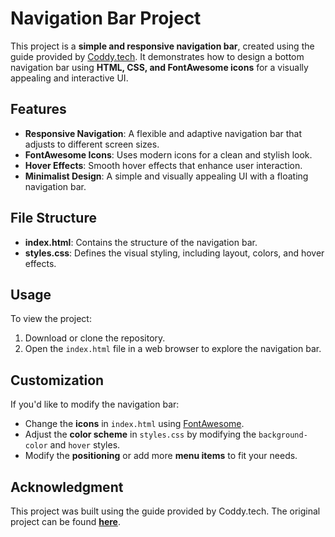 # Navigation Bar Project

This project is a **simple and responsive navigation bar**, created using the guide provided by [Coddy.tech](https://coddy.tech/courses/bottom_navigation_bar__htmlcss_project). It demonstrates how to design a bottom navigation bar using **HTML, CSS, and FontAwesome icons** for a visually appealing and interactive UI.

## Features
- **Responsive Navigation**: A flexible and adaptive navigation bar that adjusts to different screen sizes.
- **FontAwesome Icons**: Uses modern icons for a clean and stylish look.
- **Hover Effects**: Smooth hover effects that enhance user interaction.
- **Minimalist Design**: A simple and visually appealing UI with a floating navigation bar.

## File Structure
- **index.html**: Contains the structure of the navigation bar.
- **styles.css**: Defines the visual styling, including layout, colors, and hover effects.

## Usage
To view the project:
1. Download or clone the repository.
2. Open the `index.html` file in a web browser to explore the navigation bar.

## Customization
If you'd like to modify the navigation bar:
- Change the **icons** in `index.html` using [FontAwesome](https://fontawesome.com/icons).
- Adjust the **color scheme** in `styles.css` by modifying the `background-color` and `hover` styles.
- Modify the **positioning** or add more **menu items** to fit your needs.

## Acknowledgment
This project was built using the guide provided by Coddy.tech. The original project can be found **[here](https://coddy.tech/courses/bottom_navigation_bar__htmlcss_project)**.
